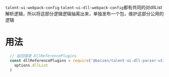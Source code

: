 `talent-ui-webpack-config` `talent-ui-dll-webpack-config`都有共同的对dllList解析逻辑，所以将这部分逻辑逻辑抽离出来，单独发布一个包，维护这部分公用的逻辑

# 用法
```js 
  // 返回值是 DllReferencePlugins
  const dllReferencePlugins = require('@beisen/talent-ui-dll-parser-util')(
    options.dllList
  ) 
```